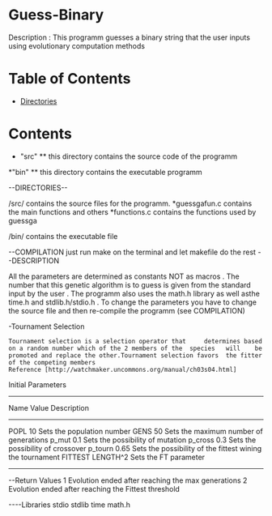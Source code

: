 # Guess-Binary

Description : This programm guesses a binary string that the user inputs using evolutionary computation
methods


# Table of Contents

* [Directories](#contents)

# <a name="contents"></a>Contents
* "src"
** this directory contains the source code of the programm 

*"bin"
** this directory contains the executable programm 


--DIRECTORIES-- 

/src/	contains the source files for the programm.
		*guessgafun.c contains the main functions and others
		*functions.c contains the functions used by guessga 
 
/bin/	contains the executable file

--COMPILATION
just run make on the terminal and let makefile do the rest
--DESCRIPTION

All the parameters are determined as constants NOT as macros   . 
The number that this genetic algorithm is to guess is given from the standard input by the user  .
The programm   also   uses  the   math.h  library as  well asthe time.h and stdlib.h/stdio.h .
To change the parameters you have to change the source file and then re-compile the programm (see COMPILATION)

-Tournament Selection

	Tournament selection is a selection operator that     determines based 
	on a random number which of the 2 members of the  species   will    be 
	promoted and replace the other.Tournament selection favors  the fitter
	of the competing members 
	Reference [http://watchmaker.uncommons.org/manual/ch03s04.html]


Initial Parameters

--------------------------------------------------------------------------------

Name 	Value 		Description

--------------------------------------------------------------------------------

POPL 	10		Sets the population number 
GENS 	50		Sets the maximum number of generations
p_mut	0.1		Sets the possibility of mutation 
p_cross 0.3 		Sets the possibility of crossover
p_tourn 0.65		Sets the possibility of the fittest wining the tournament 
FITTEST LENGTH^2	Sets the FT parameter 

--------------------------------------------------------------------------------

--Return Values 
1 Evolution ended after reaching the max generations 
2 Evolution ended after reaching the Fittest threshold 

----Libraries
stdio
stdlib
time 
math.h 
